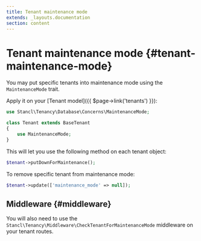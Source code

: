 ```yaml
---
title: Tenant maintenance mode
extends: _layouts.documentation
section: content
---
```


# Tenant maintenance mode {#tenant-maintenance-mode}

You may put specific tenants into maintenance mode using the `MaintenanceMode` trait.

Apply it on your [Tenant model]({{ $page->link('tenants') }}):

```php
use Stancl\Tenancy\Database\Concerns\MaintenanceMode;

class Tenant extends BaseTenant
{
    use MaintenanceMode;
}
```

This will let you use the following method on each tenant object:
```php
$tenant->putDownForMaintenance();
```

To remove specific tenant from maintenance mode:
```php
$tenant->update(['maintenance_mode' => null]);
```

## Middleware {#middleware}

You will also need to use the `Stancl\Tenancy\Middleware\CheckTenantForMaintenanceMode` middleware on your tenant routes.
